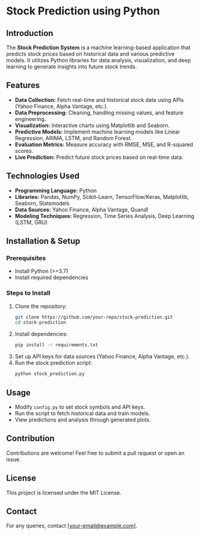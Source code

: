 # Stock Prediction using Python

## Introduction
The **Stock Prediction System** is a machine learning-based application that predicts stock prices based on historical data and various predictive models. It utilizes Python libraries for data analysis, visualization, and deep learning to generate insights into future stock trends.

## Features
- **Data Collection:** Fetch real-time and historical stock data using APIs (Yahoo Finance, Alpha Vantage, etc.).
- **Data Preprocessing:** Cleaning, handling missing values, and feature engineering.
- **Visualization:** Interactive charts using Matplotlib and Seaborn.
- **Predictive Models:** Implement machine learning models like Linear Regression, ARIMA, LSTM, and Random Forest.
- **Evaluation Metrics:** Measure accuracy with RMSE, MSE, and R-squared scores.
- **Live Prediction:** Predict future stock prices based on real-time data.

## Technologies Used
- **Programming Language:** Python
- **Libraries:** Pandas, NumPy, Scikit-Learn, TensorFlow/Keras, Matplotlib, Seaborn, Statsmodels
- **Data Sources:** Yahoo Finance, Alpha Vantage, Quandl
- **Modeling Techniques:** Regression, Time Series Analysis, Deep Learning (LSTM, GRU)

## Installation & Setup
### Prerequisites
- Install Python (>=3.7)
- Install required dependencies

### Steps to Install
1. Clone the repository:
   ```sh
   git clone https://github.com/your-repo/stock-prediction.git
   cd stock-prediction
   ```
2. Install dependencies:
   ```sh
   pip install -r requirements.txt
   ```
3. Set up API keys for data sources (Yahoo Finance, Alpha Vantage, etc.).
4. Run the stock prediction script:
   ```sh
   python stock_prediction.py
   ```

## Usage
- Modify `config.py` to set stock symbols and API keys.
- Run the script to fetch historical data and train models.
- View predictions and analysis through generated plots.

## Contribution
Contributions are welcome! Feel free to submit a pull request or open an issue.

## License
This project is licensed under the MIT License.

## Contact
For any queries, contact [your-email@example.com].


